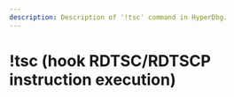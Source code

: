 ```yaml
---
description: Description of '!tsc' command in HyperDbg.
---
```


# !tsc \(hook RDTSC/RDTSCP instruction execution\)

